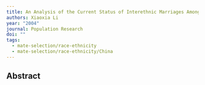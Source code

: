 ```yaml
---
title: An Analysis of the Current Status of Interethnic Marriages Among China's Ethnic Groups
authors: Xiaoxia Li
year: "2004"
journal: Population Research
doi: ""
tags:
  - mate-selection/race-ethnicity
  - mate-selection/race-ethnicity/China
---
```

## Abstract


